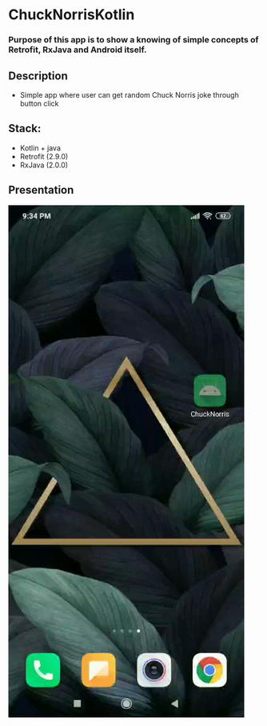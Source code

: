 # ChuckNorrisKotlin

### Purpose of this app is to show a knowing of simple concepts of Retrofit, RxJava and Android itself.

## Description

- Simple app where user can get random Chuck Norris joke through button click

## Stack:
- Kotlin + java
- Retrofit (2.9.0)
- RxJava (2.0.0)

## Presentation

![Alt text](/Presentation/demo.gif)
